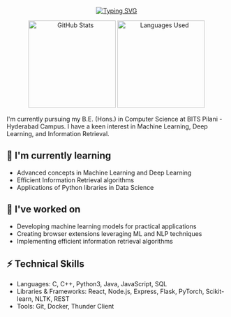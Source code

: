<p align="center">
  <a href="https://git.io/typing-svg">
    <img src="https://readme-typing-svg.demolab.com?font=Fira+Code&pause=1000&random=false&width=435&lines=Hi+there%2C+I'm+Anubhab+Khanra+%F0%9F%91%8B" alt="Typing SVG">
  </a>
</p>

<p align="center">
  <img src="https://github-readme-stats.vercel.app/api?username=Cowwl&show_icons=true&theme=radical" alt="GitHub Stats" height="200">
  <img src="https://github-readme-stats.vercel.app/api/top-langs/?username=Cowwl&layout=compact&theme=radical" alt="Languages Used" height="200">
</p>

I'm currently pursuing my B.E. (Hons.) in Computer Science at BITS Pilani - Hyderabad Campus. I have a keen interest in Machine Learning, Deep Learning, and Information Retrieval.

## 🌱 I'm currently learning
- Advanced concepts in Machine Learning and Deep Learning
- Efficient Information Retrieval algorithms
- Applications of Python libraries in Data Science

## 🔭 I've worked on
- Developing machine learning models for practical applications
- Creating browser extensions leveraging ML and NLP techniques
- Implementing efficient information retrieval algorithms

## ⚡ Technical Skills
- Languages: C, C++, Python3, Java, JavaScript, SQL
- Libraries & Frameworks: React, Node.js, Express, Flask, PyTorch, Scikit-learn, NLTK, REST
- Tools: Git, Docker, Thunder Client

